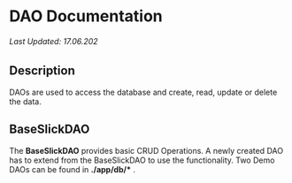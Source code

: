 # DAO Documentation
###### Last Updated: 17.06.202

## Description

DAOs are used to access the database and create, read, update or delete the data.

## BaseSlickDAO

The **BaseSlickDAO** provides basic CRUD Operations. 
A newly created DAO has to extend from the BaseSlickDAO to use the functionality.
Two Demo DAOs can be found in __./app/db/*__ . 
